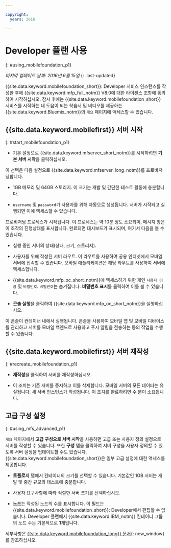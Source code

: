 ```yaml
---

copyright:
  years: 2016

---
```


#	Developer 플랜 사용
{: #using_mobilefoundation_p1}

*마지막 업데이트 날짜: 2016년 6월 15일*
{: .last-updated}

{{site.data.keyword.mobilefoundation_short}}: Developer 서비스 인스턴스를 작성한 후에 {{site.data.keyword.mfp_full_notm}} V8.0에 대한 라이센스 조항에 동의하여 시작하십시오. 잠시 후에는 {{site.data.keyword.mobilefoundation_short}} 서비스를 시작하는 데 도움이 되는 학습서 및 비디오를 제공하는 {{site.data.keyword.Bluemix_notm}}의 `개요` 페이지에 액세스할 수 있습니다.

## {{site.data.keyword.mobilefirst}} 서버 시작
{: #start_mobilefoundation_p1}
* 기본 설정으로 {{site.data.keyword.mfserver_short_notm}}를 시작하려면 **기본 서버 시작**을 클릭하십시오.

이 선택은 다음 설정으로 {{site.data.keyword.mfserver_long_notm}}를 프로비저닝합니다.
*	1GB 메모리 및 64GB 스토리지. 이 크기는 개발 및 간단한 테스트 활동에 충분합니다. 

*	`username` 및 `password`가 사용자를 위해 자동으로 생성됩니다. 서버가 시작되고 실행되면 이에 액세스할 수 있습니다. 

프로비저닝 프로세스가 시작됩니다. 이 프로세스는 약 10분 정도 소요되며, 메시지 창은 이 조작의 진행상태를 표시합니다. 완료되면 대시보드가 표시되며, 여기서 다음을 볼 수 있습니다. 
*	실행 중인 서버의 상태(상태, 크기, 스토리지). 

*	사용자를 위해 작성된 서버 라우트. 이 라우트를 사용하여 공용 인터넷에서 모바일 서버에 접속할 수 있습니다. 모바일 애플리케이션은 해당 라우트를 사용하여 서버에 액세스합니다. 

*	{{site.data.keyword.mfp_oc_short_notm}}에 액세스하기 위한 개인 `사용자 이름` 및 `비밀번호`. `비밀번호`는 숨겨집니다.  **비밀번호 표시**를 클릭하여 이를 볼 수 있습니다. 

*	**콘솔 실행**을 클릭하여 {{site.data.keyword.mfp_oc_short_notm}}을 실행하십시오.


이 콘솔이 컨테이너 내에서 실행됩니다. 콘솔을 사용하여 모바일 앱 및 모바일 디바이스를 관리하고 서버를 모바일 백엔드로 사용하고 푸시 알림을 전송하는 등의 작업을 수행할 수 있습니다.

## {{site.data.keyword.mobilefirst}} 서버 재작성
{: #recreate_mobilefoundation_p1}

*	**재작성**을 클릭하여 서버를 재작성하십시오.

* 이 조치는 기존 서버를 중지하고 이를 삭제합니다. 모바일 서버의 모든 데이터는 유실됩니다. 새 서버 인스턴스가 작성됩니다. 이 조치를 완료하려면 수 분이 소요됩니다. 

##	고급 구성 설정
{: #using_mfs_advanced_p1}

`개요` 페이지에서 **고급 구성으로 서버 시작**을 사용하면 고급 또는 사용자 정의 설정으로 서버를 작성할 수 있습니다. 또한 **구성** 탭을 클릭하여 서버 구성을 사용자 정의할 수 있도록 서버 설정을 업데이트할 수도 있습니다. {{site.data.keyword.mobilefoundation_short}}은 일부 고급 설정에 대한 액세스를 제공합니다.

*	**토폴로지** 탭에서 컨테이너의 크기를 선택할 수 있습니다. 기본값인 1GB 서버는 개발 및 중간 규모의 테스트에 충분합니다. 

  - 사용자 요구사항에 따라 적절한 서버 크기를 선택하십시오.


* **노드**는 작성된 노드의 수를 표시합니다. 이 필드는 {{site.data.keyword.mobilefoundation_short}}: Developer에서 편집할 수 없습니다. Developer 플랜에서 {{site.data.keyword.IBM_notm}} 컨테이너 그룹의 노드 수는 기본적으로 **1**개입니다. 

세부사항은 [{{site.data.keyword.mobilefoundation_long}} 문서](https://www.ibm.com/support/knowledgecenter/SSHS8R_8.0.0/wl_welcome.html){: new_window}를 참조하십시오.
